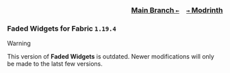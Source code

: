 ### <p align=right>[Main Branch `←`](https://github.com/KrLite/Mod.Faded-Widgets)&emsp;[`→` Modrinth](https://modrinth.com/mod/faded-widgets)</p>

### Faded Widgets for Fabric `1.19.4`

> [!WARNING]
> This version of **Faded Widgets** is outdated. Newer modifications will only be made to the latst few versions.
